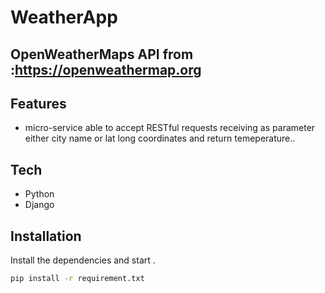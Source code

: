 # WeatherApp

##  OpenWeatherMaps API from   :https://openweathermap.org



## Features


- micro-service able to accept RESTful requests receiving as parameter either city name or lat long coordinates and return temeperature..




## Tech
 - Python
 - Django
 


## Installation

Install the dependencies  and start .

```sh
pip install -r requirement.txt
```

